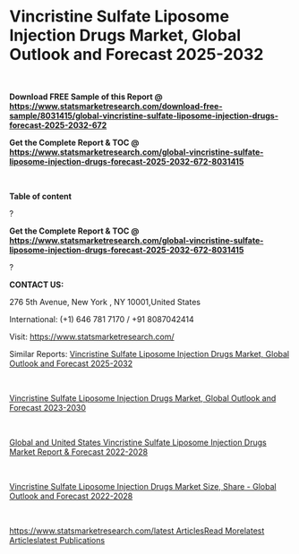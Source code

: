 <h1>Vincristine Sulfate Liposome Injection Drugs Market, Global Outlook and Forecast 2025-2032</h1><br/><p><strong>Download FREE Sample of this Report @ <a href="https://www.statsmarketresearch.com/download-free-sample/8031415/global-vincristine-sulfate-liposome-injection-drugs-forecast-2025-2032-672">https://www.statsmarketresearch.com/download-free-sample/8031415/global-vincristine-sulfate-liposome-injection-drugs-forecast-2025-2032-672</a></strong></p>
 
 
 
 <div><b>Get the Complete Report & TOC @ <a href="https://www.statsmarketresearch.com/global-vincristine-sulfate-liposome-injection-drugs-forecast-2025-2032-672-8031415">https://www.statsmarketresearch.com/global-vincristine-sulfate-liposome-injection-drugs-forecast-2025-2032-672-8031415</a></b></div>
 
 
 
 <p><br />
 
 <b>Table of content</b></p>
 
 
 
 <p>? </p>
 
 
 
 <div><b>Get the Complete Report & TOC @ <a href="https://www.statsmarketresearch.com/global-vincristine-sulfate-liposome-injection-drugs-forecast-2025-2032-672-8031415">https://www.statsmarketresearch.com/global-vincristine-sulfate-liposome-injection-drugs-forecast-2025-2032-672-8031415</a></b></div>
 
 
 
 <p>? </p>
 
 
 
 <p><b>CONTACT US:</b><br />
 
 276 5th Avenue, New York , NY 10001,United States<br />
 
 International: (+1) 646 781 7170 / +91 8087042414<br />
 
 Visit: <a href="https://www.statsmarketresearch.com/">https://www.statsmarketresearch.com/</a><br />
 
 Similar Reports: <a href="https://www.statsmarketresearch.com/global-vincristine-sulfate-liposome-injection-drugs-forecast-2025-2032-672-8031415">Vincristine Sulfate Liposome Injection Drugs Market, Global Outlook and Forecast 2025-2032</a><br />
 
 <br />
 
 <a href="https://www.statsmarketresearch.com/global-vincristine-sulfate-liposome-injection-drugs-forecast-2025-2032-672-8031415">Vincristine Sulfate Liposome Injection Drugs Market, Global Outlook and Forecast 2023-2030</a><br />
 
 <br />
 
 <a href="https://www.statsmarketresearch.com/global-vincristine-sulfate-liposome-injection-drugs-forecast-2025-2032-672-8031415">Global and United States Vincristine Sulfate Liposome Injection Drugs Market Report & Forecast 2022-2028</a><br />
 
 <br />
 
 <a href="https://www.statsmarketresearch.com/global-vincristine-sulfate-liposome-injection-drugs-forecast-2025-2032-672-8031415">Vincristine Sulfate Liposome Injection Drugs Market Size, Share - Global Outlook and Forecast 2022-2028</a><br />
 
 <br />
 
 <a href="https://gyeongbokgung.com">https://www.statsmarketresearch.com/</a><a href="https://hallyeomaritime.com">latest Articles</a><a href="https://jingwansa.com">Read More</a><a href="https://nguoiviet.jp/">latest Articles</a><a href="https://www.intelmarketresearch.com/">latest Publications</a></p>